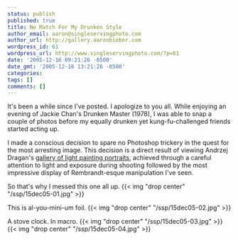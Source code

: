 ```yaml
---
status: publish
published: true
title: No Match For My Drunken Style
author_email: aaron@singleservingphoto.com
author_url: http://gallery.aaronbieber.com
wordpress_id: 61
wordpress_url: http://www.singleservingphoto.com/?p=61
date: '2005-12-16 09:21:26 -0500'
date_gmt: '2005-12-16 13:21:26 -0500'
categories:
tags: []
comments: []
---
```

It's been a while since I've posted. I apologize to you all. While
enjoying an evening of Jackie Chan's Drunken Master (1978), I was able
to snap a couple of photos before my equally drunken yet
kung-fu-challenged friends started acting up.

I made a conscious decision to spare no Photoshop trickery in the quest
for the most arresting image. This decision is a direct result of
viewing Andrzej Dragan's [gallery of light painting
portraits](http://andrzejdragan.com/), achieved through a careful
attention to light and exposure during shooting followed by the most
impressive display of Rembrandt-esque manipulation I've seen.

So that's why I messed this one all up.
 {{< img "drop center" "/ssp/15dec05-01.jpg" >}}

This is al-you-mini-um foil.
 {{< img "drop center" "/ssp/15dec05-02.jpg" >}}

A stove clock. In macro.
 {{< img "drop center" "/ssp/15dec05-03.jpg" >}}
 {{< img "drop center" "/ssp/15dec05-04.jpg" >}}
